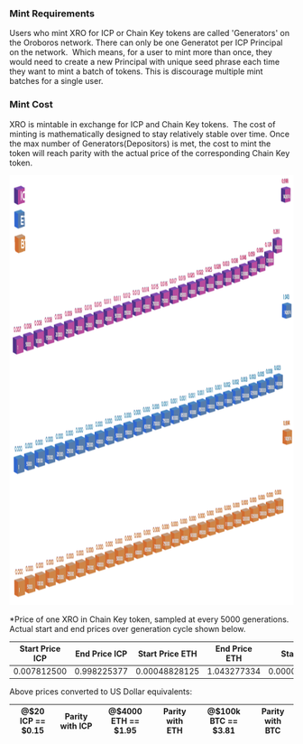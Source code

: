 ### Mint Requirements

Users who mint XRO for ICP or Chain Key tokens are called 'Generators' on the Oroboros network. There can only be one Generatot per ICP Principal on the network.  Which means, for a user to mint more than once, they would need to create a new Principal with unique seed phrase each time they want to mint a batch of tokens. This is discourage multiple mint batches for a single user.

### Mint Cost

XRO is mintable in exchange for ICP and Chain Key tokens.  The cost of minting is mathematically designed to stay relatively stable over time. Once the max number of Generators(Depositors) is met, the cost to mint the token will reach parity with the actual price of the corresponding Chain Key token.

<img src="../_resources/xro_price_graph.png" alt="xro_price_graph.png" width="1139" height="761" class="jop-noMdConv">

\*Price of one XRO in Chain Key token, sampled at every 5000 generations. Actual start and end prices over generation cycle shown below.

| Start Price ICP | End Price ICP | Start Price ETH | End Price ETH | Start Price BTC | End Price BTC |
| --- | --- | --- | --- | --- | --- |
| 0.007812500 | 0.998225377 | 0.00048828125 | 1.043277334 | 0.000003814697265 | 0.9946714455987 |

Above prices converted to US Dollar equivalents:

| @$20 ICP == $0.15 | Parity with ICP | @$4000 ETH == $1.95 | Parity with ETH | @$100k BTC == $3.81 | Parity with BTC |
| --- | --- | --- | --- | --- | --- |
